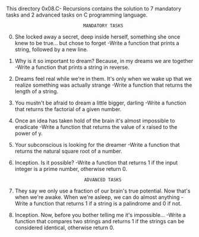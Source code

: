 This directory 0x08.C- Recursions contains the solution to 7 mandatory tasks and 2 advanced tasks on C programming language.
                      
                                 MANDATORY TASKS
0. She locked away a secret, deep inside herself, something she once knew to be true... but chose to forget
-Write a function that prints a string, followed by a new line.

1. Why is it so important to dream? Because, in my dreams we are together
-Write a function that prints a string in reverse.

2. Dreams feel real while we're in them. It's only when we wake up that we realize something was actually strange
-Write a function that returns the length of a string.

3. You mustn't be afraid to dream a little bigger, darling
-Write a function that returns the factorial of a given number.

4. Once an idea has taken hold of the brain it's almost impossible to eradicate
-Write a function that returns the value of x raised to the power of y.

5. Your subconscious is looking for the dreamer
-Write a function that returns the natural square root of a number.

6. Inception. Is it possible?
-Write a function that returns 1 if the input integer is a prime number, otherwise return 0.
                       
                                 ADVANCED TASKS
7. They say we only use a fraction of our brain's true potential. Now that's when we're awake. When we're asleep, we can do almost anything
-Write a function that returns 1 if a string is a palindrome and 0 if not.

8. Inception. Now, before you bother telling me it's impossible...
-Write a function that compares two strings and returns 1 if the strings can be considered identical, otherwise return 0.
